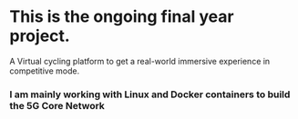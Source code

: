 # This is the ongoing final year project.
A Virtual cycling platform to get a real-world immersive experience in competitive mode.
### I am mainly working with Linux and Docker containers to build the 5G Core Network

